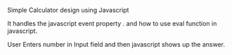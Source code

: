 <p>Simple Calculator design using Javascript</p>

<p>It handles the javascript event property . and how to use eval  function in javascript. </p>

<p>User Enters number in Input field and then javascript shows up the answer.</p>

